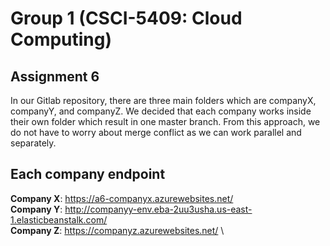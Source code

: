 # Group 1 (CSCI-5409: Cloud Computing)

## Assignment 6

In our Gitlab repository, there are three main folders which are companyX, companyY, and companyZ. We decided that each company works inside their own folder which result in one master branch. From this approach, we do not have to worry about merge conflict as we can work parallel and separately.

## Each company endpoint
**Company X**: https://a6-companyx.azurewebsites.net/ \
**Company Y**: http://companyy-env.eba-2uu3usha.us-east-1.elasticbeanstalk.com/ \
**Company Z**: https://companyz.azurewebsites.net/ \